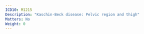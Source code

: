 ```yaml
---
ICD10: M1215
Description: "Kaschin-Beck disease: Pelvic region and thigh"
Matters: No
Weight: 0
---
```


